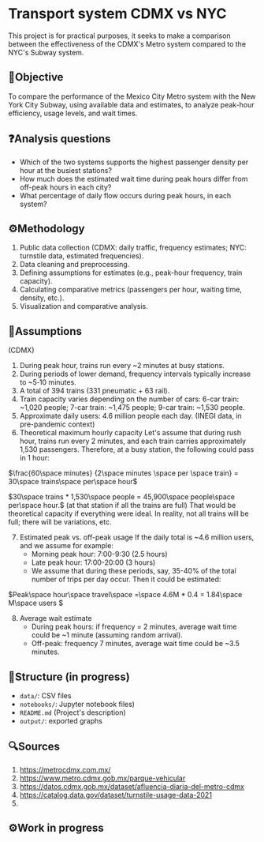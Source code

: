 # Transport system CDMX vs NYC
This project is for practical purposes, it seeks to make a comparison between the effectiveness of the CDMX's Metro system compared to the NYC's Subway system.

## 🎯Objective
To compare the performance of the Mexico City Metro system with the New York City Subway, using available data and estimates, to analyze peak-hour efficiency, usage levels, and wait times.

## ❓Analysis questions
- Which of the two systems supports the highest passenger density per hour at the busiest stations?
- How much does the estimated wait time during peak hours differ from off-peak hours in each city?
- What percentage of daily flow occurs during peak hours, in each system?

## ⚙️Methodology
1. Public data collection (CDMX: daily traffic, frequency estimates; NYC: turnstile data, estimated frequencies).
2. Data cleaning and preprocessing.
3. Defining assumptions for estimates (e.g., peak-hour frequency, train capacity).
4. Calculating comparative metrics (passengers per hour, waiting time, density, etc.).
5. Visualization and comparative analysis.

## 🧮Assumptions
(CDMX)
1. During peak hour, trains run every ~2 minutes at busy stations.
2. During periods of lower demand, frequency intervals typically increase to ~5‑10 minutes.
3. A total of 394 trains (331 pneumatic + 63 rail).
4. Train capacity varies depending on the number of cars: 6-car train: ~1,020 people; 7-car train: ~1,475 people; 9-car train: ~1,530 people.
5. Approximate daily users: 4.6 million people each day. (INEGI data, in pre-pandemic context)
6. Theoretical maximum hourly capacity 
Let's assume that during rush hour, trains run every 2 minutes, and each train carries approximately 1,530 passengers. Therefore, at a busy station, the following could pass in 1 hour:

$\frac{60\space minutes} {2\space minutes \space per \space train} = 30\space trains\space per\space hour$

$30\space trains * 1,530\space people = 45,900\space people\space per\space hour.$ (at that station if all the trains are full)
That would be theoretical capacity if everything were ideal. In reality, not all trains will be full; there will be variations, etc.

7. Estimated peak vs. off-peak usage
If the daily total is ~4.6 million users, and we assume for example:
    - Morning peak hour: 7:00-9:30 (2.5 hours)
    - Late peak hour: 17:00-20:00 (3 hours)
    - We assume that during these periods, say, 35-40% of the total number of trips per day occur.
Then it could be estimated:

$Peak\space hour\space travel\space =\space 4.6M * 0.4 = 1.84\space M\space users $

8. Average wait estimate
    - During peak hours: if frequency = 2 minutes, average wait time could be ~1 minute (assuming random arrival).
    - Off-peak: frequency 7 minutes, average wait time could be ~3.5 minutes.

## 📁Structure (in progress)
- `data/`: CSV files  
- `notebooks/`: Jupyter notebook files)  
- `README.md` (Project's description)  
- `output/`: exported graphs
  
## 🔍Sources
1. https://metrocdmx.com.mx/
2. https://www.metro.cdmx.gob.mx/parque-vehicular
3. https://datos.cdmx.gob.mx/dataset/afluencia-diaria-del-metro-cdmx
4. https://catalog.data.gov/dataset/turnstile-usage-data-2021
5. 

## ⚙️Work in progress

